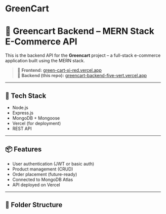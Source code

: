 # GreenCart
# 🛒 Greencart Backend – MERN Stack E-Commerce API

This is the backend API for the **Greencart** project – a full-stack e-commerce application built using the MERN stack.

> 🔗 **Frontend:** [green-cart-xi-red.vercel.app](https://green-cart-xi-red.vercel.app)  
> 🔗 **Backend (this repo):** [greencart-backend-five-vert.vercel.app](https://greencart-backend-five-vert.vercel.app)

---

## 🚀 Tech Stack

- Node.js
- Express.js
- MongoDB + Mongoose
- Vercel (for deployment)
- REST API

---

## 📦 Features

- User authentication (JWT or basic auth)
- Product management (CRUD)
- Order placement (future-ready)
- Connected to MongoDB Atlas
- API deployed on Vercel

---

## 📂 Folder Structure

